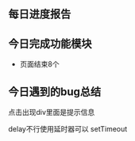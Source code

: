 ## 每日进度报告

 ##  今日完成功能模块

- 页面结束8个

  



## 今日遇到的bug总结



点击出现div里面是提示信息

delay不行使用延时器可以 setTimeout 



